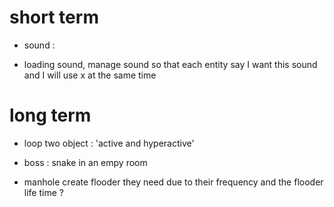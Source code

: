 # short term

* sound :

* loading sound, manage sound so that each entity say I want
  this sound and I will use x at the same time

# long term

* loop two object : 'active and hyperactive'

* boss : snake in an empy room

* manhole create flooder they need due to their frequency
  and the flooder life time ?
